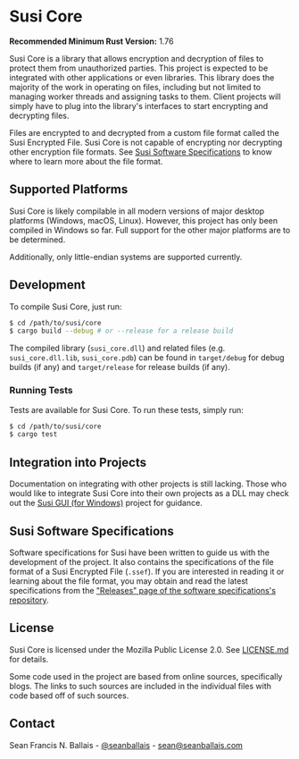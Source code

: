 # Susi Core

**Recommended Minimum Rust Version:** 1.76

Susi Core is a library that allows encryption and decryption of files to protect them from unauthorized parties. This project is expected to be integrated with other applications or even libraries. This library does the majority of the work in operating on files, including but not limited to managing worker threads and assigning tasks to them. Client projects will simply have to plug into the library's interfaces to start encrypting and decrypting files.

Files are encrypted to and decrypted from a custom file format called the Susi Encrypted File. Susi Core is not capable of encrypting nor decrypting other encryption file formats. See [Susi Software Specifications](#susi-software-specifications) to know where to learn more about the file format.

## Supported Platforms
Susi Core is likely compilable in all modern versions of major desktop platforms (Windows, macOS, Linux). However, this project has only been compiled in Windows so far. Full support for the other major platforms are to be determined.

Additionally, only little-endian systems are supported currently.

## Development
To compile Susi Core, just run:

```bash
$ cd /path/to/susi/core
$ cargo build --debug # or --release for a release build
```

The compiled library (`susi_core.dll`) and related files (e.g. `susi_core.dll.lib`, `susi_core.pdb`) can be found in `target/debug` for debug builds (if any) and `target/release` for release builds (if any).

### Running Tests
Tests are available for Susi Core. To run these tests, simply run:

```bash
$ cd /path/to/susi/core
$ cargo test
```

## Integration into Projects
Documentation on integrating with other projects is still lacking. Those who would like to integrate Susi Core into their own projects as a DLL may check out the [Susi GUI (for Windows)](https://github.com/seanballais/susi-gui-windows) project for guidance.

## Susi Software Specifications
Software specifications for Susi have been written to guide us with the development of the project. It also contains the specifications of the file format of a Susi Encrypted File (`.ssef`). If you are interested in reading it or learning about the file format, you may obtain and read the latest specifications from the ["Releases" page of the software specifications's repository](https://github.com/seanballais/susi-software-specs/releases).

## License
Susi Core is licensed under the Mozilla Public License 2.0. See [LICENSE.md](/LICENSE.md) for details.

Some code used in the project are based from online sources, specifically blogs. The links to such sources are included in the individual files with code based off of such sources.

## Contact
Sean Francis N. Ballais - [@seanballais](https://twitter.com/seanballais) - [sean@seanballais.com](mailto:sean@seanballais.com)

